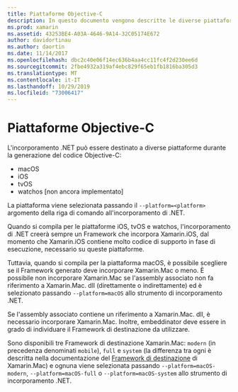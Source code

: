 ```yaml
---
title: Piattaforme Objective-C
description: In questo documento vengono descritte le diverse piattaforme che possono essere destinate all'incorporamento di .NET quando si utilizza il codice Objective-C. Vengono illustrati macOS, iOS, tvOS e watchos.
ms.prod: xamarin
ms.assetid: 43253BE4-A03A-4646-9A14-32C05174E672
author: davidortinau
ms.author: daortin
ms.date: 11/14/2017
ms.openlocfilehash: dbc2c40e06f14ec636b4aa4cc11fc4f2d230ee6d
ms.sourcegitcommit: 2fbe4932a319af4ebc829f65eb1fb1816ba305d3
ms.translationtype: MT
ms.contentlocale: it-IT
ms.lasthandoff: 10/29/2019
ms.locfileid: "73006417"
---
```

# <a name="objective-c-platforms"></a>Piattaforme Objective-C

L'incorporamento .NET può essere destinato a diverse piattaforme durante la generazione del codice Objective-C:

* macOS
* iOS
* tvOS
* watchos [non ancora implementato]

La piattaforma viene selezionata passando il `--platform=<platform>` argomento della riga di comando all'incorporamento di .NET.

Quando si compila per le piattaforme iOS, tvOS e watchos, l'incorporamento di .NET creerà sempre un Framework che incorpora Xamarin.iOS, dal momento che Xamarin.iOS contiene molto codice di supporto in fase di esecuzione, necessario su queste piattaforme.

Tuttavia, quando si compila per la piattaforma macOS, è possibile scegliere se il Framework generato deve incorporare Xamarin.Mac o meno. È possibile non incorporare Xamarin.Mac se l'assembly associato non fa riferimento a Xamarin.Mac. dll (direttamente o indirettamente) ed è selezionato passando `--platform=macOS` allo strumento di incorporamento .NET.

Se l'assembly associato contiene un riferimento a Xamarin.Mac. dll, è necessario incorporare Xamarin.Mac. Inoltre, embeddinator deve essere in grado di individuare il Framework di destinazione da utilizzare.

Sono disponibili tre Framework di destinazione Xamarin.Mac: `modern` (in precedenza denominati `mobile`), `full` e `system` (la differenza tra ogni è descritta nella documentazione del [Framework di destinazione][1] di Xamarin.Mac) e ognuna viene selezionata passando `--platform=macOS-modern`, `--platform=macOS-full` o `--platform=macOS-system` allo strumento di incorporamento .NET.

[1]: ~/mac/platform/target-framework.md
